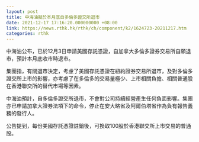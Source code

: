 ```yaml
---
layout: post
title: 中海油擬於本月底自多倫多證交所退市
date: 2021-12-17 17:16:20.000000000 +08:00
link: https://news.rthk.hk/rthk/ch/component/k2/1624723-20211217.htm
categories: rthk
---
```


中海油公布，已於12月3日申請美國存託憑證，自加拿大多倫多證券交易所自願退市，預計本月底收市時退市。

集團指，有關退市決定，考慮了美國存託憑證在紐約證券交易所退市，及對多倫多證交所上市的影響，亦考慮了在多倫多的交易量極少、上市相關負擔、相關普通股在香港聯交所的替代市場等因素。

中海油預計，自多倫多證交所退市，不會對公司持續經營產生任何負面影響。集團亦已申請加拿大證券法項下的命令，停止在安大略省及阿爾伯塔省作為負有報告義務的發行人。

公告提到，每份美國存託憑證註銷後，可換取100股於香港聯交所上市交易的普通股。

